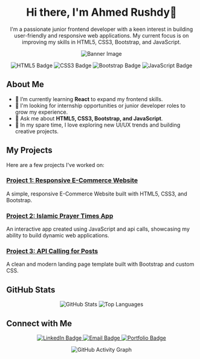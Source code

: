 <!-- Header with a greeting -->
<h1 align="center">Hi there, I'm Ahmed Rushdy👋</h1>

<!-- A short introduction about yourself -->
<p align="center">
  I'm a passionate junior frontend developer with a keen interest in building user-friendly and responsive web applications. My current focus is on improving my skills in HTML5, CSS3, Bootstrap, and JavaScript.
</p>

<!-- Add a banner or a relevant image -->
<p align="center">
  <img src="[https://github.com/[your-username]/[your-repo]/blob/main/banner.png](https://cdn-icons-png.flaticon.com/512/5024/5024509.png)" alt="Banner Image">
</p>

<!-- Badges and statistics -->
<p align="center">
  <img src="https://img.shields.io/badge/HTML5-E34F26?style=for-the-badge&logo=html5&logoColor=white" alt="HTML5 Badge"/>
  <img src="https://img.shields.io/badge/CSS3-1572B6?style=for-the-badge&logo=css3&logoColor=white" alt="CSS3 Badge"/>
  <img src="https://img.shields.io/badge/Bootstrap-563D7C?style=for-the-badge&logo=bootstrap&logoColor=white" alt="Bootstrap Badge"/>
  <img src="https://img.shields.io/badge/JavaScript-F7DF1E?style=for-the-badge&logo=javascript&logoColor=black" alt="JavaScript Badge"/>
</p>

<!-- About Me Section -->
## About Me

- 🌱 I’m currently learning **React** to expand my frontend skills.
- 💼 I'm looking for internship opportunities or junior developer roles to grow my experience.
- 💬 Ask me about **HTML5, CSS3, Bootstrap, and JavaScript**.
- 🎨 In my spare time, I love exploring new UI/UX trends and building creative projects.

<!-- Projects Section -->
## My Projects

Here are a few projects I've worked on:

### [Project 1: Responsive E-Commerce Website](https://github.com/AhmedRushdyy/InfiniteElegance)
A simple, responsive E-Commerce Website built with HTML5, CSS3, and Bootstrap.

### [Project 2: Islamic Prayer Times App](https://github.com/AhmedRushdyy/Prayer_Times)
An interactive app created using JavaScript and api calls, showcasing my ability to build dynamic web applications.

### [Project 3: API Calling for Posts](https://github.com/AhmedRushdyy/postsApiCall)
A clean and modern landing page template built with Bootstrap and custom CSS.

<!-- GitHub Stats Section -->
## GitHub Stats

<p align="center">
  <img src="https://github-readme-stats.vercel.app/api?username=your-username&show_icons=true&theme=radical" alt="GitHub Stats"/>
  <img src="https://github-readme-stats.vercel.app/api/top-langs/?username=your-username&layout=compact&theme=radical" alt="Top Languages"/>
</p>

<!-- Connect with me Section -->
## Connect with Me

<p align="center">
  <a href="https://www.linkedin.com/in/your-linkedin-profile/" target="_blank">
    <img src="https://img.shields.io/badge/LinkedIn-0077B5?style=for-the-badge&logo=linkedin&logoColor=white" alt="LinkedIn Badge"/>
  </a>
  <a href="mailto:your-email@example.com" target="_blank">
    <img src="https://img.shields.io/badge/Email-D14836?style=for-the-badge&logo=gmail&logoColor=white" alt="Email Badge"/>
  </a>
  <a href="https://your-portfolio-site.com" target="_blank">
    <img src="https://img.shields.io/badge/Portfolio-FF5722?style=for-the-badge&logo=google-chrome&logoColor=white" alt="Portfolio Badge"/>
  </a>
</p>

<!-- Footer with GitHub Activity -->
<p align="center">
  <img src="https://github-readme-activity-graph.cyclic.app/graph?username=your-username&theme=react-dark&hide_border=true" alt="GitHub Activity Graph"/>
</p>
